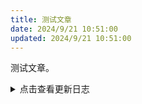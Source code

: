 ```yaml
---
title: 测试文章
date: 2024/9/21 10:51:00
updated: 2024/9/21 10:51:00
---
```

测试文章。
<details>
  <summary>点击查看更新日志</summary>
  <p>更新内容如下：</p>
  <ul>
    <li>echarts_CDN 修改为新的地址。</li>
    <li>新增配置项：echarts_CDN，用于解决固定 CDN 资源丢失问题。</li>
  </ul>
</details>